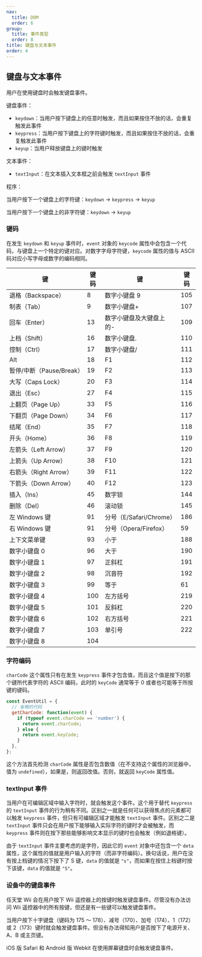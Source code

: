 ```yaml
---
nav:
  title: DOM
  order: 6
group:
  title: 事件类型
  order: 8
title: 键盘与文本事件
order: 4
---
```


## 键盘与文本事件

用户在使用键盘时会触发键盘事件。

键盘事件：

- `keydown`：当用户按下键盘上的任意时触发，而且如果按住不放的话，会重复触发此事件
- `keypress`：当用户按下键盘上的字符键时触发，而且如果按住不放的话，会重复触发此事件
- `keyup`：当用户释放键盘上的键时触发

文本事件：

- `textInput`：在文本插入文本框之前会触发 `textInput` 事件

程序：

当用户按下一个键盘上的字符键：`keydown` -> `keypress` -> `keyup`

当用户按下一个键盘上的非字符键：`keydown` -> `keyup`

### 键码

在发生 `keydown` 和 `keyup` 事件时，`event` 对象的 `keycode` 属性中会包含一个代码，与键盘上一个特定的键对应。对数字字母字符键，`keycode` 属性的值与 ASCII 码对应小写字母或数字的编码相同。

| 键                       | 键码 | 键                      | 键码 |
| ------------------------ | ---- | ----------------------- | ---- |
| 退格（Backspace）        | 8    | 数字小键盘 9            | 105  |
| 制表（Tab）              | 9    | 数字小键盘+             | 107  |
| 回车（Enter）            | 13   | 数字小键盘及大键盘上的- | 109  |
| 上档（Shift）            | 16   | 数字小键盘.             | 110  |
| 控制（Ctrl）             | 17   | 数字小键盘/             | 111  |
| Alt                      | 18   | F1                      | 112  |
| 暂停/中断（Pause/Break） | 19   | F2                      | 113  |
| 大写（Caps Lock）        | 20   | F3                      | 114  |
| 退出（Esc）              | 27   | F4                      | 115  |
| 上翻页（Page Up）        | 33   | F5                      | 116  |
| 下翻页（Page Down）      | 34   | F6                      | 117  |
| 结尾（End）              | 35   | F7                      | 118  |
| 开头（Home）             | 36   | F8                      | 119  |
| 左箭头（Left Arrow）     | 37   | F9                      | 120  |
| 上箭头（Up Arrow）       | 38   | F10                     | 121  |
| 右箭头（Right Arrow）    | 39   | F11                     | 122  |
| 下箭头（Down Arrow）     | 40   | F12                     | 123  |
| 插入（Ins）              | 45   | 数字锁                  | 144  |
| 删除（Del）              | 46   | 滚动锁                  | 145  |
| 左 Windows 键            | 91   | 分号（E/Safari/Chrome） | 186  |
| 右 Windows 键            | 91   | 分号（Opera/Firefox）   | 59   |
| 上下文菜单键             | 93   | 小于                    | 188  |
| 数字小键盘 0             | 96   | 大于                    | 190  |
| 数字小键盘 1             | 97   | 正斜杠                  | 191  |
| 数字小键盘 2             | 98   | 沉音符                  | 192  |
| 数字小键盘 3             | 99   | 等于                    | 61   |
| 数字小键盘 4             | 100  | 左方括号                | 219  |
| 数字小键盘 5             | 101  | 反斜杠                  | 220  |
| 数字小键盘 6             | 102  | 右方括号                | 221  |
| 数字小键盘 7             | 103  | 单引号                  | 222  |
| 数字小键盘 8             | 104  |                         |      |

### 字符编码

`charCode` 这个属性只有在发生 `keypress` 事件才包含值，而且这个值是按下的那个键所代表字符的 ASCⅡ 编码，此时的 `keyCode` 通常等于 0 或者也可能等于所按键的键码。

```js
const EventUtil = {
  // 省略的代码
  getCharCode: function(event) {
    if (typeof event.charCode == 'number') {
      return event.charCode;
    } else {
      return event.keyCode;
    }
  },
};
```

这个方法首先检测 `charCode` 属性是否包含数值（在不支持这个属性的浏览器中，值为 `undefined`），如果是，则返回改值。否则，就返回 `keyCode` 属性值。

### textInput 事件

当用户在可编辑区域中输入字符时，就会触发这个事件。这个用于替代 `keypress` 的 `textInput` 事件的行为稍有不同。区别之一就是任何可以获得焦点的元素都可以触发 `keypress` 事件，但只有可编辑区域才能触发 `textInput` 事件。区别之二是 `textInput` 事件只会在用户按下能够输入实际字符的键时才会被触发，而 `keypress` 事件则在按下那些能够影响文本显示的键时也会触发（例如退格键）。

由于 `textInput` 事件主要考虑的是字符，因此它的 `event` 对象中还包含一个 `deta` 属性，这个属性的值就是用户输入的字符（而非字符编码）。换句话说，用户在没有按上档键的情况下按下了 S 键，`data` 的值就是 `"s"`，而如果在按住上档键时按下该键，`data` 的值就是 `"S"`。

### 设备中的键盘事件

任天堂 Wii 会在用户按下 Wii 遥控器上的按键时触发键盘事件。尽管没有办法访问 Wii 遥控器中的所有按键，但还是有一些键可以触发键盘事件。

当用户按下十字键盘（键码为 175 ～ 178）、减号（170）、加号（174）、1（172）或 2（173）键时就会触发键盘事件。但没有办法得知用户是否按下了电源开关、A、B 或主页键。

iOS 版 Safari 和 Android 版 Webkit 在使用屏幕键盘时会触发键盘事件。
